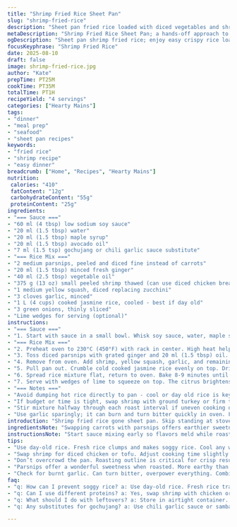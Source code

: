 ```yaml
---
title: "Shrimp Fried Rice Sheet Pan"
slug: "shrimp-fried-rice"
description: "Sheet pan fried rice loaded with diced vegetables and shrimp, baked until edges crisp and aromatics bloom. Uses a zingy soy-ginger sauce with a touch of heat, balancing sweet and savory notes. Carrots caramelize slightly, shrimp firms up without toughening, zucchini stays tender-crisp. Ideal to make ahead, holds well for leftovers. Substitutions include chicken or tofu for shrimp, or swapping basmati for jasmine rice. Avoid soggy rice by baking at high heat and stirring mid-way. Stir-fried flavor achieved in oven without standing over stove."
metaDescription: "Shrimp Fried Rice Sheet Pan; a hands-off approach to crispy and flavorful fried rice loaded with shrimp and veggies."
ogDescription: "Sheet pan shrimp fried rice; enjoy easy crispy rice loaded with shrimp and veggies without constant stirring in the kitchen."
focusKeyphrase: "Shrimp Fried Rice"
date: 2025-08-10
draft: false
image: shrimp-fried-rice.jpg
author: "Kate"
prepTime: PT25M
cookTime: PT35M
totalTime: PT1H
recipeYield: "4 servings"
categories: ["Hearty Mains"]
tags:
- "dinner"
- "meal prep"
- "seafood"
- "sheet pan recipes"
keywords:
- "fried rice"
- "shrimp recipe"
- "easy dinner"
breadcrumb: ["Home", "Recipes", "Hearty Mains"]
nutrition: 
 calories: "410"
 fatContent: "12g"
 carbohydrateContent: "55g"
 proteinContent: "25g"
ingredients:
- "=== Sauce ==="
- "60 ml (4 tbsp) low sodium soy sauce"
- "20 ml (1.5 tbsp) water"
- "20 ml (1.5 tbsp) maple syrup"
- "20 ml (1.5 tbsp) avocado oil"
- "7 ml (1.5 tsp) gochujang or chili garlic sauce substitute"
- "=== Rice Mix ==="
- "2 medium parsnips, peeled and diced fine instead of carrots"
- "20 ml (1.5 tbsp) minced fresh ginger"
- "40 ml (2.5 tbsp) vegetable oil"
- "375 g (13 oz) small peeled shrimp thawed (can use diced chicken breast)"
- "1 medium yellow squash, diced replacing zucchini"
- "3 cloves garlic, minced"
- "1 L (4 cups) cooked jasmine rice, cooled - best if day old"
- "3 green onions, thinly sliced"
- "Lime wedges for serving (optional)"
instructions:
- "=== Sauce ==="
- "1. Start with sauce in a small bowl. Whisk soy sauce, water, maple syrup, avocado oil, and gochujang until smooth with no clumps. Adjust heat level based on preference. Set aside."
- "=== Rice Mix ==="
- "2. Preheat oven to 230°C (450°F) with rack in center. High heat helps crisp edges and caramelize veggies. Line a rimmed baking sheet with parchment or silicone mat for easy cleanup and to prevent sticking."
- "3. Toss diced parsnips with grated ginger and 20 ml (1.5 tbsp) oil. Spread evenly on sheet pan. Roast 7-8 minutes until parsnips start to soften and turn golden around edges. Caramelization here kicks flavor."
- "4. Remove from oven. Add shrimp, yellow squash, garlic, and remaining oil. Spread evenly again to single layer. Return to oven 8-9 minutes. Watch shrimp carefully; they cook fast. Shrimp should be opaque and just firm, not rubbery. Veggies stay tender but not mushy."
- "5. Pull pan out. Crumble cold cooked jasmine rice evenly on top. Drizzle sauce over rice. Toss gently with spatula to combine ingredients thoroughly but don’t mash rice."
- "6. Spread rice mixture flat, return to oven. Bake 8-9 minutes until rice edges look toasted, slight crispness forms on surface. Remove from oven, sprinkle with sliced green onions. Toss one last time to distribute flavors evenly and release aromas from onions."
- "7. Serve with wedges of lime to squeeze on top. The citrus brightens the savory heat and caramel notes. If no limes, a splash of rice vinegar or lemon also works."
- "=== Notes ==="
- "Avoid dumping hot rice directly to pan - cool or day old rice is key to preventing clumps and sogginess. Fresh rice steams and clumps badly."
- "If budget or time is tight, swap shrimp with ground turkey or firm tofu chunks. Cook time slightly changes—just watch for opacity in meat and no mush in tofu."
- "Stir mixture halfway through each roast interval if uneven cooking or clumping is noticed. Helps all sides brown evenly."
- "Use garlic sparingly; it can burn and turn bitter quickly in oven. Fresh minced only, no powders here."
introduction: "Shrimp fried rice gone sheet pan. Skip standing at stove stirring in a pan. Toss ingredients, roast, then toss again. Watch heat closely — oven can turn shrimp tough or veggies mushy fast. Use leftovers or prep rice ahead — essential for no-soggy grains. Sauce cut with water and sweetener balances salty, adds depth with toasted sesame oil replaced by avocado oil; safer with less burnt flavor risk. Parsnips instead of carrots adds subtle sweetness, yellow squash for mild freshness. Gochujang or chili garlic sauce swap for sambal, different heat profile but vibrant. Simple, fast, hands-off. Crisp edges, tender interior. Lime finish punches brightness. Get hands dirty but not glued to a pan."
ingredientsNote: "Swapping carrots with parsnips offers earthier sweetness and firmer texture when roasted. Parsnips don’t brown as quickly, so check color cues rather than relying only on time. Yellow squash holds its shape better than zucchini, avoiding that watery texture creeping into the rice. Avocado oil chosen for high smoke point and mild flavor, helps crisp without dominating. Maple syrup swaps brown sugar for subtle caramel notes that amplify roast flavors without clumping or gritty textures. Gochujang or chili garlic sauce balances heat with a slight fermented tang, less sharp than sambal, allowing more nuanced end flavor. Using day-old rice or completely cooled fresh rice is non-negotiable in fried rice cooking; too moist and it clumps, too dry and it crumbles. Measure oil carefully; too much weighs down rice and prevents crisping, too little risks sticking and burning."
instructionsNote: "Start sauce mixing early so flavors meld while roasting. Oven must hit full 230°C (450°F) before starting to ensure even caramelization and crispness; a lower temp causes steaming, wilting. Spread vegetables and shrimp into one thin layer for quick, even cooking. Overcrowding traps moisture and kills roasting action. Visual cues like golden edges on parsnips and shiny, opaque shrimp indicate readiness more than minutes plated. Adding cold rice to hot veggies shocks grains just enough to avoid mush but maintain cohesiveness. After adding rice and sauce, spread out again so top layer crisps; a piled heap steams instead. Final green onions added off heat preserve texture and fresh bite. Avoid garlic burning by mixing with oil and veggies just before roasting to protect from direct hot air. Toss entire pan contents gently but thoroughly at each step to prevent uneven cooking patches or flavor pockets. Use two spatulas or tongs for ease."
tips:
- "Use day-old rice. Fresh rice clumps and makes soggy rice. Cool any warm rice before adding. Toss gently. Crispiness is key. Monitor edges. Watch for golden browning."
- "Swap shrimp for diced chicken or tofu. Adjust cooking time slightly. Always ensure to watch for doneness. Aroma matters. Should smell sweet, savory, light char."
- "Don’t overcrowd the pan. Roasting outline is critical for crisp results. Thin layers cook evenly. Keeps moisture away from food. Check vegetables frequently. Color equals flavor."
- "Parsnips offer a wonderful sweetness when roasted. More earthy than carrots. Monitor them closely; they can char too quickly if not spread evenly. Stir halfway."
- "Check for burnt garlic. Can turn bitter, overpower everything. Combine with oil before exposure to heat. Use fresh only, avoid powders. Papery texture means no good."
faq:
- "q: How can I prevent soggy rice? a: Use day-old rice. Fresh rice traps steam. Rice needs to cool before adding. Toss gently after. Crisp edges matter."
- "q: Can I use different proteins? a: Yes, swap shrimp with chicken or tofu. Just ensure protein cooked through. Adjust timing as needed. Watch closely."
- "q: What should I do with leftovers? a: Store in airtight container. Best if consumed within 2-3 days. Reheat in oven or skillet to regain crispness. Avoid microwave."
- "q: Any substitutes for gochujang? a: Use chili garlic sauce or sambal. Adjust heat level if needed. Gochujang offers depth, sambal is sharper. Understanding flavors."

---
```

